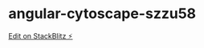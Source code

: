 # angular-cytoscape-szzu58

[Edit on StackBlitz ⚡️](https://stackblitz.com/edit/angular-cytoscape-szzu58)